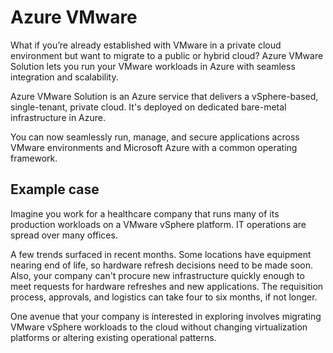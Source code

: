 # Azure VMware

What if you’re already established with VMware in a private cloud environment but want to migrate to a public or hybrid cloud? Azure VMware Solution lets you run your VMware workloads in Azure with seamless integration and scalability.

Azure VMware Solution is an Azure service that delivers a vSphere-based, single-tenant, private cloud. It's deployed on dedicated bare-metal infrastructure in Azure.

You can now seamlessly run, manage, and secure applications across VMware environments and Microsoft Azure with a common operating framework.

## Example case

Imagine you work for a healthcare company that runs many of its production workloads on a VMware vSphere platform. IT operations are spread over many offices.

A few trends surfaced in recent months. Some locations have equipment nearing end of life, so hardware refresh decisions need to be made soon. Also, your company can't procure new infrastructure quickly enough to meet requests for hardware refreshes and new applications. The requisition process, approvals, and logistics can take four to six months, if not longer.

One avenue that your company is interested in exploring involves migrating VMware vSphere workloads to the cloud without changing virtualization platforms or altering existing operational patterns.


